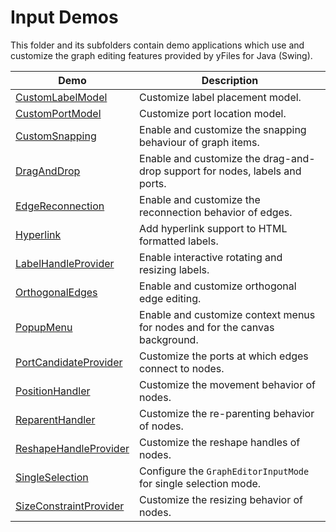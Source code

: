 
# Input Demos
  

 This folder and its subfolders contain demo applications which use and customize the graph editing features provided by yFiles for Java (Swing).   

| Demo | Description |
|------|-------------|
|[CustomLabelModel](../../src/input/customlabelmodel/)| Customize label placement model. |
|[CustomPortModel](../../src/input/customportmodel/)| Customize port location model. |
|[CustomSnapping](../../src/input/customsnapping/)| Enable and customize the snapping behaviour of graph items. |
|[DragAndDrop](../../src/input/draganddrop/)| Enable and customize the drag-and-drop support for nodes, labels and ports. |
|[EdgeReconnection](../../src/input/edgereconnection/)| Enable and customize the reconnection behavior of edges. |
|[Hyperlink](../../src/input/hyperlink/)| Add hyperlink support to HTML formatted labels. |
|[LabelHandleProvider](../../src/input/labelhandleprovider/)| Enable interactive rotating and resizing labels. |
|[OrthogonalEdges](../../src/input/orthogonaledges/)| Enable and customize orthogonal edge editing. |
|[PopupMenu](../../src/input/popupmenu/)| Enable and customize context menus for nodes and for the canvas background. |
|[PortCandidateProvider](../../src/input/portcandidateprovider/)| Customize the ports at which edges connect to nodes. |
|[PositionHandler](../../src/input/positionhandler/)| Customize the movement behavior of nodes. |
|[ReparentHandler](../../src/input/reparenthandler/)| Customize the re-parenting behavior of nodes. |
|[ReshapeHandleProvider](../../src/input/reshapehandleprovider/)| Customize the reshape handles of nodes. |
|[SingleSelection](../../src/input/singleselection/)| Configure the `GraphEditorInputMode` for single selection mode. |
|[SizeConstraintProvider](../../src/input/sizeconstraintprovider/)| Customize the resizing behavior of nodes. |
